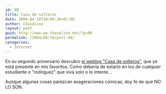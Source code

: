 ```yaml
---
id: 80
title: Casa de solteros
date: 2004-04-10T10:04:36+02:00
author: Chavalina
layout: post
guid: http://www.wp.chavalina.net/?p=80
permalink: /2004/04/10/post-80/
categories:
  - Internet
---
```

En su segundo aniversario descubro <a href="http://www.juliobonis.com/solteros/" target="_blank">el weblog "Casa de solteros"</a>, que ya está presente en mis favoritos. Como debería de estarlo en los de cualquier estudiante o "rodríguez" que viva solo o lo intente…

Aunque algunas cosas parezcan exageraciones cómicas, doy fe de que NO LO SON.